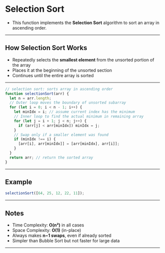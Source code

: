 # Selection Sort

- This function implements the **Selection Sort** algorithm to sort an array in ascending order.

---

##  How Selection Sort Works

- Repeatedly selects the **smallest element** from the unsorted portion of the array
- Places it at the beginning of the unsorted section
- Continues until the entire array is sorted

---

```js
// selection sort: sorts array in ascending order
function selectionSort(arr) {
  let n = arr.length;
  // Outer loop moves the boundary of unsorted subarray
  for (let i = 0; i < n - 1; i++) {
    let minIdx = i; // assume current index has the minimum
    // Inner loop to find the actual minimum in remaining array
    for (let j = i + 1; j < n; j++) {
      if (arr[j] < arr[minIdx]) minIdx = j;
    }
    // Swap only if a smaller element was found
    if (minIdx !== i) {
      [arr[i], arr[minIdx]] = [arr[minIdx], arr[i]];
    }
  }
  return arr; // return the sorted array
}
```

---

## Example

```js
selectionSort([64, 25, 12, 22, 11]); 
```

---

## Notes

- Time Complexity: **O(n²)** in all cases
- Space Complexity: **O(1)** (in-place)
- Always makes **n−1 swaps**, even if already sorted
- Simpler than Bubble Sort but not faster for large data

---